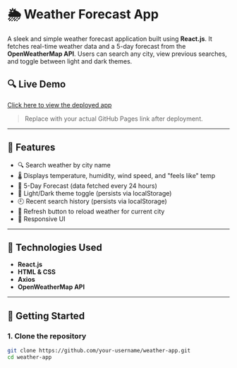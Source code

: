 # 🌦️ Weather Forecast App

A sleek and simple weather forecast application built using **React.js**. It fetches real-time weather data and a 5-day forecast from the **OpenWeatherMap API**. Users can search any city, view previous searches, and toggle between light and dark themes.

## 🔍 Live Demo
[Click here to view the deployed app](https://your-github-username.github.io/your-repo-name)

> Replace with your actual GitHub Pages link after deployment.

---

## 📌 Features

- 🔍 Search weather by city name
- 🌡️ Displays temperature, humidity, wind speed, and "feels like" temp
- 📅 5-Day Forecast (data fetched every 24 hours)
- 🌙 Light/Dark theme toggle (persists via localStorage)
- 🕘 Recent search history (persists via localStorage)
- 🔄 Refresh button to reload weather for current city
- 📱 Responsive UI

---

## 🧰 Technologies Used

- **React.js**
- **HTML & CSS**
- **Axios**
- **OpenWeatherMap API**

---

## 🚀 Getting Started

### 1. Clone the repository
```bash
git clone https://github.com/your-username/weather-app.git
cd weather-app
